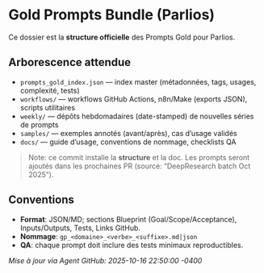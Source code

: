 # Gold Prompts Bundle (Parlios)

Ce dossier est la **structure officielle** des Prompts Gold pour Parlios.

## Arborescence attendue
- `prompts_gold_index.json` — index master (métadonnées, tags, usages, complexité, tests)
- `workflows/` — workflows GitHub Actions, n8n/Make (exports JSON), scripts utilitaires
- `weekly/` — dépôts hebdomadaires (date-stamped) de nouvelles séries de prompts
- `samples/` — exemples annotés (avant/après), cas d’usage validés
- `docs/` — guide d’usage, conventions de nommage, checklists QA

> Note: ce commit installe la **structure** et la doc. Les prompts seront ajoutés dans les prochaines PR (source: “DeepResearch batch Oct 2025”).

## Conventions
- **Format**: JSON/MD; sections Blueprint (Goal/Scope/Acceptance), Inputs/Outputs, Tests, Links GitHub.
- **Nommage**: `gp_<domaine>_<verbe>_<suffixe>.md|json`
- **QA**: chaque prompt doit inclure des tests minimaux reproductibles.

_Mise à jour via Agent GitHub: 2025-10-16 22:50:00 -0400_
